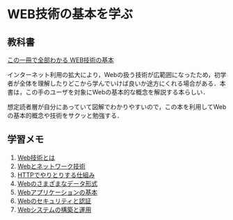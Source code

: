 # WEB技術の基本を学ぶ

## 教科書

[この一冊で全部わかる WEB技術の基本](https://www.sbcr.jp/products/4797388817.html)

インターネット利用の拡大により，Webの扱う技術が広範囲になったため，初学者が全体を理解したりどこから学んでいけば良いか途方にくれる場合がある．本書は，この手のユーザを対象にWebの基本的な概念を解説する本らしい．

想定読者層が自分にあっていて図解でわかりやすいので，この本を利用してWebの基本的概念や技術をサクッと勉強する．


## 学習メモ

1. [Web技術とは]()
2. [Webとネットワーク技術]()
3. [HTTPでやりとりする仕組み]()
4. [Webのさまざまなデータ形式]()
5. [Webアプリケーションの基本]()
6. [Webのセキュリティと認証]()
7. [Webシステムの構築と運用]()
